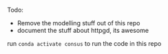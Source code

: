 
Todo: 
- Remove the modelling stuff out of this repo
- document the stuff about httpgd, its awesome


run `conda activate consus` to run the code in this repo




